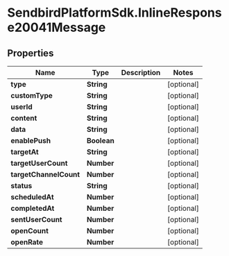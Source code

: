 # SendbirdPlatformSdk.InlineResponse20041Message

## Properties

Name | Type | Description | Notes
------------ | ------------- | ------------- | -------------
**type** | **String** |  | [optional] 
**customType** | **String** |  | [optional] 
**userId** | **String** |  | [optional] 
**content** | **String** |  | [optional] 
**data** | **String** |  | [optional] 
**enablePush** | **Boolean** |  | [optional] 
**targetAt** | **String** |  | [optional] 
**targetUserCount** | **Number** |  | [optional] 
**targetChannelCount** | **Number** |  | [optional] 
**status** | **String** |  | [optional] 
**scheduledAt** | **Number** |  | [optional] 
**completedAt** | **Number** |  | [optional] 
**sentUserCount** | **Number** |  | [optional] 
**openCount** | **Number** |  | [optional] 
**openRate** | **Number** |  | [optional] 


